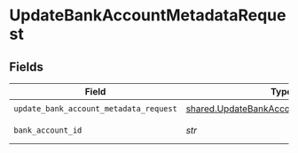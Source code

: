 # UpdateBankAccountMetadataRequest


## Fields

| Field                                                                                              | Type                                                                                               | Required                                                                                           | Description                                                                                        | Example                                                                                            |
| -------------------------------------------------------------------------------------------------- | -------------------------------------------------------------------------------------------------- | -------------------------------------------------------------------------------------------------- | -------------------------------------------------------------------------------------------------- | -------------------------------------------------------------------------------------------------- |
| `update_bank_account_metadata_request`                                                             | [shared.UpdateBankAccountMetadataRequest](../../models/shared/updatebankaccountmetadatarequest.md) | :heavy_check_mark:                                                                                 | N/A                                                                                                |                                                                                                    |
| `bank_account_id`                                                                                  | *str*                                                                                              | :heavy_check_mark:                                                                                 | The bank account ID.                                                                               | XXX                                                                                                |